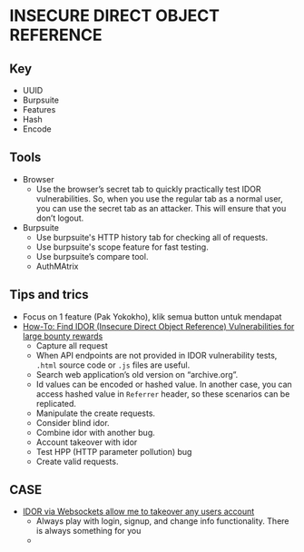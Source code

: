 # INSECURE DIRECT OBJECT REFERENCE
## Key
- UUID
- Burpsuite
- Features
- Hash
- Encode
## Tools
- Browser
  - Use the browser’s secret tab to quickly practically test IDOR vulnerabilities. So, when you use the regular tab as a normal user, you can use the secret tab as an attacker. This will ensure that you don’t logout.
- Burpsuite
  - Use burpsuite's HTTP history tab for checking all of requests.
  - Use burpsuite's scope feature for fast testing.
  - Use burpsuite’s compare tool.
  - AuthMAtrix
## Tips and trics
  - Focus on 1 feature (Pak Yokokho), klik semua button untuk mendapat
  - [How-To: Find IDOR (Insecure Direct Object Reference) Vulnerabilities for large bounty rewards](https://www.bugcrowd.com/blog/how-to-find-idor-insecure-direct-object-reference-vulnerabilities-for-large-bounty-rewards/)  
    - Capture all request
    - When API endpoints are not provided in IDOR vulnerability tests, `.html` source code or `.js` files are useful.
    - Search web application’s old version on “archive.org”.
    - Id values can be encoded or hashed value. In another case, you can access hashed value in `Referrer` header, so these scenarios can be replicated.
    - Manipulate the create requests.
    - Consider blind idor.
    - Combine idor with another bug.
    - Account takeover with idor
    - Test HPP (HTTP parameter pollution) bug
    - Create valid requests.

## CASE
- [IDOR via Websockets allow me to takeover any users account](https://mokhansec.medium.com/idor-via-websockets-allow-me-to-takeover-any-users-account-23460dacdeab)
  - Always play with login, signup, and change info functionality. There is always something for you
  - 

